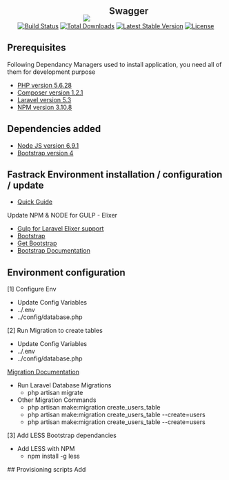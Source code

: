 <p align="center" id="logo">
	<img src="https://laravel.com/assets/img/components/logo-laravel.svg" style="margin-bottom:-17px"> 
	<a id="swagger" href="http://userservice.staging.tangentmicroservices.com/api-explorer/" style="font-size: 1.5em;
    font-weight: bold;
    text-decoration: none;
    background: transparent url(http://projectservice.staging.tangentmicroservices.com/static/rest_framework_swagger/images/logo_small.png) no-repeat left center;
    padding: 20px 0 20px 40px;
    color: #2e2e2e;
	font-family: "Droid Sans", sans-serif;
	font-size: 2.2em;">Swagger</a> 
</p>
	

<p align="center">
<a href="https://travis-ci.org/laravel/framework"><img src="https://travis-ci.org/laravel/framework.svg" alt="Build Status"></a>
<a href="https://packagist.org/packages/laravel/framework"><img src="https://poser.pugx.org/laravel/framework/d/total.svg" alt="Total Downloads"></a>
<a href="https://packagist.org/packages/laravel/framework"><img src="https://poser.pugx.org/laravel/framework/v/stable.svg" alt="Latest Stable Version"></a>
<a href="https://packagist.org/packages/laravel/framework"><img src="https://poser.pugx.org/laravel/framework/license.svg" alt="License"></a>
</p>


## Prerequisites

Following Dependancy Managers used to install application, you need all of them for development purpose

<ul>
	<li><a href="http://php.net/downloads.php">PHP version 5.6.28</a></li>
	<li><a href="https://getcomposer.org/download/">Composer version 1.2.1</a></li>
	<li><a href="https://laravel.com/docs/5.3">Laravel version 5.3</a></li>
	<li><a href="https://laravel.com/docs/5.3">NPM version 3.10.8</a></li>
</ul>

## Dependencies added

<ul>
	<li><a href="https://docs.npmjs.com/getting-started/installing-node">Node JS version 6.9.1</a></li>
	<li><a href="http://getbootstrap.com/getting-started/">Bootstrap version 4</a></li>
</ul>

## Fastrack Environment installation / configuration / update
<ul>
	<li><a href="https://github.com/PhillipOdendaal/Lara_v53/blob/master/_support/readme.md">Quick Guide</a></li>
	
</ul>

Update NPM & NODE for GULP - Elixer

<ul>
	<li><a href="https://github.com/PhillipOdendaal/Lara_v53/blob/master/_support/readme.md">Gulp for Laravel Elixer support</a></li>
	<li><a href="https://medium.com/@tadaspaplauskas/using-bootstrap-4-with-laravel-5-3-8d4efb8b82bf#.kcx61k29t">Bootstrap</a></li>
	<li><a href="http://getbootstrap.com/getting-started/">Get Bootstrap</a></li>
	<li><a href="http://bootstrapdocs.com/v2.0.2/docs/">Bootstrap Documentation</a></li>
</ul>

## Environment configuration

[1] Configure Env
<ul>
	<li>Update Config Variables</li>
	<li>../.env</li>
	<li>../config/database.php</li>
</ul>
	
[2] Run Migration to create tables
<ul>
	<li> Update Config Variables</li>
	<li>../.env</li>
	<li>../config/database.php</li>
</ul>
<a href="https://laravel.com/docs/5.3/migrations">Migration Documentation</a>
<ul>
	<li> Run Laravel Database Migrations
		<ul>
			<li>php artisan migrate</li>
		</ul>
	</li>
	<li> Other Migration Commands
		<ul>
			<li>php artisan make:migration create_users_table</li>
			<li>php artisan make:migration create_users_table --create=users</li>
			<li>php artisan make:migration create_users_table --create=users</li>
		</ul>
	</li>
</ul>
[3] Add LESS Bootstrap dependancies
<ul>
	<li> Add LESS with NPM
		<ul>
			<li>npm install -g less</li>
		</ul>
	</li>
</ul>
## Provisioning scripts
	Add
